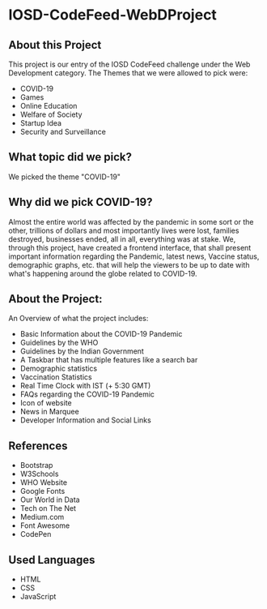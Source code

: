 # IOSD-CodeFeed-WebDProject
## About this Project
  This project is our entry of the IOSD CodeFeed challenge under the Web Development category. The Themes that we were allowed to pick were:
  - COVID-19
  - Games
  - Online Education
  - Welfare of Society
  - Startup Idea
  - Security and Surveillance
  
## What topic did we pick?
  We picked the theme "COVID-19"
 
## Why did we pick COVID-19?
Almost the entire world was affected by the pandemic in some sort or the other, trillions of dollars and most importantly lives were lost, families destroyed, businesses   ended, all in all, everything was at stake. We, through this project, have created a frontend interface, that shall present important information regarding the Pandemic, latest news, Vaccine status, demographic graphs, etc. that will help the viewers to be up to date with what's happening around the globe related to COVID-19.

## About the Project:
An Overview of what the project includes:
- Basic Information about the COVID-19 Pandemic
- Guidelines by the WHO
- Guidelines by the Indian Government
- A Taskbar that has multiple features like a search bar
- Demographic statistics
- Vaccination Statistics
- Real Time Clock with IST (+ 5:30 GMT)
- FAQs regarding the COVID-19 Pandemic 
- Icon of website
- News in Marquee
- Developer Information and Social Links

## References
- Bootstrap
- W3Schools
- WHO Website
- Google Fonts
- Our World in Data
- Tech on The Net
- Medium.com
- Font Awesome
- CodePen

  
## Used Languages
* HTML
* CSS
* JavaScript

